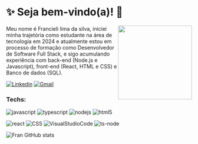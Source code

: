 # :sparkles: Seja bem-vindo(a)! :vulcan_salute:

<img src="https://placehold.co/200x100" width="200px" align="right" >
  <p align="left">
Meu nome é Francieli lima da silva, iniciei minha trajetória como estudante na área de tecnologia em 2024 e atualmente estou em processo de formação como Desenvolvedor de Software Full Stack, e sigo acumulando experiência com back-end (Node.js e Javascript), front-end (React, HTML e CSS) e Banco de dados (SQL).
  </p>


[![Linkedin](https://img.shields.io/badge/LinkedIn-0077B5?style=for-the-badge&logo=linkedin&logoColor=white)](https://www.linkedin.com/in/francieli-lima-da-silva-dds/)
[![Gmail](https://img.shields.io/badge/Gmail-D14836?style=for-the-badge&logo=gmail&logoColor=white)](limafrancieli934@gmail.com)

### Techs:

![javascript](https://img.shields.io/badge/JavaScript-323330?style=for-the-badge&logo=javascript&logoColor=F7DF1E)
![typescript](https://img.shields.io/badge/TypeScript-007ACC?style=for-the-badge&logo=typescript&logoColor=white)
![nodejs](https://img.shields.io/badge/Node%20js-339933?style=for-the-badge&logo=nodedotjs&logoColor=white)
![html5](https://img.shields.io/badge/HTML5-E34F26?style=for-the-badge&logo=html5&logoColor=white)

![react](https://img.shields.io/badge/React-20232A?style=for-the-badge&logo=react&logoColor=61DAFB)
![CSS](https://img.shields.io/badge/CSS3-1572B6?style=for-the-badge&logo=css3&logoColor=white)
![VisualStudioCode](https://img.shields.io/badge/Visual_Studio_Code-0078D4?style=for-the-badge&logo=visual%20studio%20code&logoColor=white)
![ts-node](https://img.shields.io/badge/ts--node-3178C6?style=for-the-badge&logo=ts-node&logoColor=white)

![Fran GitHub stats](https://github-readme-stats.vercel.app/api?username=FrancieliLim4&show_icons=true&theme=tokyonight)
